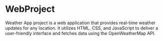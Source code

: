 # WebProject
Weather App project is a web application that provides real-time weather updates for any location. It utilizes HTML, CSS, and JavaScript to deliver a user-friendly interface and fetches data using the OpenWeatherMap API.



